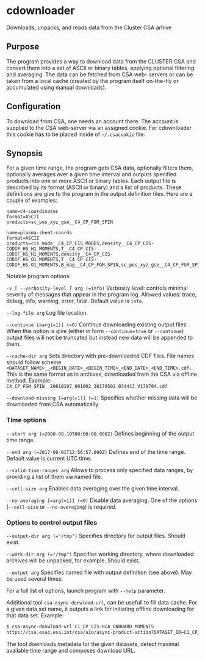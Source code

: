# cdownloader
 Downloads, unpacks, and reads data from the Cluster CSA arhive

## Purpose ##
The program provides a way to download data from the CLUSTER CSA and convert them into a set of ASCII
or binary tables, applying optional filtering and averaging. The data can be fetched from CSA web-
servers or can be taken from a local cache (created by the program itself on-the-fly or accumulated
using manual downloads).

## Configuration ##
To download from CSA, one needs an account there. The account is supplied to the CSA web-server via 
an assigned cookie. For cdownloader this cookie has to be placed inside of `~/.csacookie` file.

## Synopsis ##

For a given time range, the program gets CSA data, optionally filters them, optionally averages over
a given time interval and outputs specified products into one or more ASCII or binary tables. Each
output file is described by its format (ASCII or binary) and a list of products. These definitions
are give to the program in the output definition files. Here are a couple of examples:
```
name=c4-coordinates
format=ASCII
products=sc_pos_xyz_gse__C4_CP_FGM_SPIN
```
```
name=plasma-sheet-coords
format=ASCII
products=cis_mode__C4_CP_CIS_MODES,density__C4_CP_CIS-CODIF_HS_H1_MOMENTS,T__C4_CP_CIS-CODIF_HS_H1_MOMENTS,density__C4_CP_CIS-CODIF_HS_O1_MOMENTS,T__C4_CP_CIS-CODIF_HS_O1_MOMENTS,B_mag__C4_CP_FGM_SPIN,sc_pos_xyz_gse__C4_CP_FGM_SPIN
```

Notable program options:

  `-v [ --verbosity-level ] arg (=info)`  Verbosity level: controls minimal severity of messages that
appear in the program log. Allowed values: trace, debug, info, warning, error, fatal. Default value
is `info`.

  `--log-file arg` Log file location.
  
  `--continue [=arg(=1)] (=0)` Continue downloading existing output files. When this option is give (either in form 
  `--continue=true` or `--continue`) output files will not be truncated but instead new data will be appended to them.
  
  `--cache-dir arg` Sets directory with pre-downloaded CDF files. File names should follow scheme
  `<DATASET_NAME>__<BEGIN_DATE>_<BEGIN_TIME>_<END_DATE>_<END_TIME>.cdf.` This is the same format as in archives, downloaded
  from the CSA via offline method. Example: `C4_CP_FGM_SPIN__20010107_001002_20170502_034413_V170704.cdf`
  
  `--download-missing [=arg(=1)] (=1)` Specifies whether missing data will be downloaded from CSA automatically.

### Time options ###

  `--start arg (=2000-08-10T00:00:00.000Z)` Defines beginning of the output time range.
                                  
  `--end arg (=2017-08-01T12:56:57.000Z)` Defines end of the time range. Default value is current UTC time.
  
  `--valid-time-ranges arg` Allows to process only specified data ranges, by providing a list of them via named file.
  
  `--cell-size arg` Enables data averaging over the given time interval.
  
  `--no-averaging [=arg(=1)] (=0)` Disable data averaging. One of the options (`--cell-size` or `--no-averaging`) is required.

### Options to control output files ###
  `--output-dir arg (="/tmp")` Specifies directory for output files. Should exist.
  
  `--work-dir arg (="/tmp")`  Specifies working directory, where downloaded archives will be unpacked, for example. Should exist.
  
  `--output arg`  Specifies named file with output definition (see above). May be used several times.


For a full list of options, launch program with `--help` parameter.


Additional tool `csa-async-donwload-url`, can be usefull to fill data cache. For a given data set name, it outputs
a link for initiating offline downloading for that data set. Example:
```bash
$ csa-async-donwload-url C1_CP_CIS-HIA_ONBOARD_MOMENTS
https://csa.esac.esa.int/csa/aio/async-product-action?DATASET_ID=C1_CP_CIS-HIA_ONBOARD_MOMENTS&START_DATE=2001-01-01T00:00:00.000Z&END_DATE=2015-12-31T23:59:59.000Z&DELIVERY_FORMAT=CDF&DELIVERY_INTERVAL=All
```
The tool downloads metadata for the given datasets, detect maximal available time range and composes download URL.
